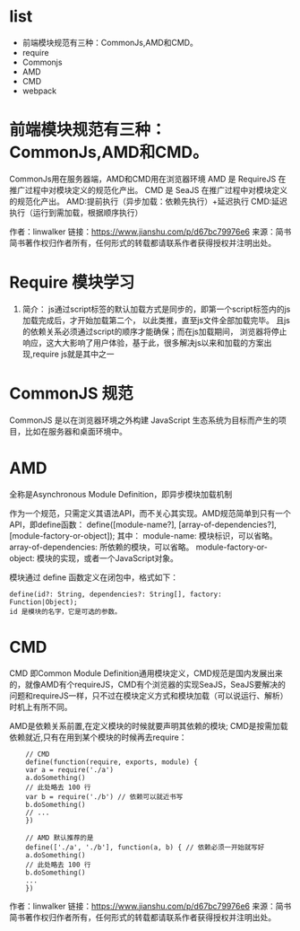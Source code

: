 # list
- 前端模块规范有三种：CommonJs,AMD和CMD。
- require
- Commonjs
- AMD  
- CMD
- webpack 



# 前端模块规范有三种：CommonJs,AMD和CMD。
CommonJs用在服务器端，AMD和CMD用在浏览器环境
AMD 是 RequireJS 在推广过程中对模块定义的规范化产出。
CMD 是 SeaJS 在推广过程中对模块定义的规范化产出。
AMD:提前执行（异步加载：依赖先执行）+延迟执行
CMD:延迟执行（运行到需加载，根据顺序执行）

作者：linwalker
链接：https://www.jianshu.com/p/d67bc79976e6
来源：简书
简书著作权归作者所有，任何形式的转载都请联系作者获得授权并注明出处。


# Require 模块学习
1. 简介：
 js通过script标签的默认加载方式是同步的，即第一个script标签内的js加载完成后，才开始加载第二个，
 以此类推，直至js文件全部加载完毕。 且js的依赖关系必须通过script的顺序才能确保；而在js加载期间，
 浏览器将停止响应，这大大影响了用户体验，基于此，很多解决js以来和加载的方案出现,require js就是其中之一
 
 # CommonJS 规范
 CommonJS 是以在浏览器环境之外构建 JavaScript 生态系统为目标而产生的项目，比如在服务器和桌面环境中。
 # AMD
全称是Asynchronous Module Definition，即异步模块加载机制
   
   作为一个规范，只需定义其语法API，而不关心其实现。AMD规范简单到只有一个API，即define函数：
define([module-name?], [array-of-dependencies?], [module-factory-or-object]);
其中：
module-name: 模块标识，可以省略。
array-of-dependencies: 所依赖的模块，可以省略。
module-factory-or-object: 模块的实现，或者一个JavaScript对象。

模块通过 define 函数定义在闭包中，格式如下：

    define(id?: String, dependencies?: String[], factory: Function|Object);
    id 是模块的名字，它是可选的参数。

# CMD
CMD 即Common Module Definition通用模块定义，CMD规范是国内发展出来的，就像AMD有个requireJS，CMD有个浏览器的实现SeaJS，SeaJS要解决的问题和requireJS一样，只不过在模块定义方式和模块加载（可以说运行、解析）时机上有所不同。
 

AMD是依赖关系前置,在定义模块的时候就要声明其依赖的模块;
CMD是按需加载依赖就近,只有在用到某个模块的时候再去require：

        // CMD
        define(function(require, exports, module) {
        var a = require('./a')
        a.doSomething()
        // 此处略去 100 行
        var b = require('./b') // 依赖可以就近书写
        b.doSomething()
        // ... 
        })

        // AMD 默认推荐的是
        define(['./a', './b'], function(a, b) { // 依赖必须一开始就写好
        a.doSomething()
        // 此处略去 100 行
        b.doSomething()
        ...
        }) 

作者：linwalker
链接：https://www.jianshu.com/p/d67bc79976e6
来源：简书
简书著作权归作者所有，任何形式的转载都请联系作者获得授权并注明出处。